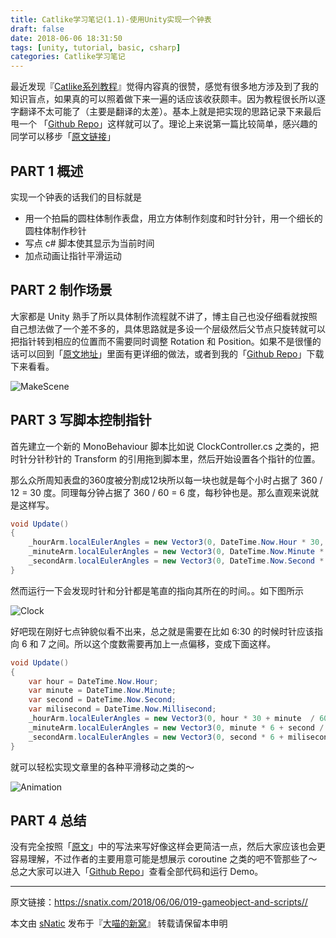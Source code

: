 ```yaml
---
title: Catlike学习笔记(1.1)-使用Unity实现一个钟表
draft: false
date: 2018-06-06 18:31:50
tags: [unity, tutorial, basic, csharp]
categories: Catlike学习笔记
---
```


最近发现『[Catlike系列教程](https://catlikecoding.com/unity/tutorials/)』觉得内容真的很赞，感觉有很多地方涉及到了我的知识盲点，如果真的可以照着做下来一遍的话应该收获颇丰。因为教程很长所以逐字翻译不太可能了（主要是翻译的太差）。基本上就是把实现的思路记录下来最后甩一个 「[Github Repo](https://github.com/sNaticY/CatlikePractice)」这样就可以了。理论上来说第一篇比较简单，感兴趣的同学可以移步「[原文链接](https://catlikecoding.com/unity/tutorials/basics/game-objects-and-scripts/)」

<!--more-->

## PART 1 概述

实现一个钟表的话我们的目标就是

* 用一个拍扁的圆柱体制作表盘，用立方体制作刻度和时针分针，用一个细长的圆柱体制作秒针
* 写点 c# 脚本使其显示为当前时间
* 加点动画让指针平滑运动

## PART 2 制作场景

大家都是 Unity 熟手了所以具体制作流程就不讲了，博主自己也没仔细看就按照自己想法做了一个差不多的，具体思路就是多设一个层级然后父节点只旋转就可以把指针转到相应的位置而不需要同时调整 Rotation 和 Position。如果不是很懂的话可以回到「[原文地址](https://catlikecoding.com/unity/tutorials/basics/game-objects-and-scripts/)」里面有更详细的做法，或者到我的「[Github Repo](https://github.com/sNaticY/CatlikePractice)」下载下来看看。

![MakeScene](http://ojgpkbakj.bkt.clouddn.com/2018060801.png)

## PART 3 写脚本控制指针

首先建立一个新的 MonoBehaviour 脚本比如说 ClockController.cs 之类的，把时针分针秒针的 Transform 的引用拖到脚本里，然后开始设置各个指针的位置。

那么众所周知表盘的360度被分割成12块所以每一块也就是每个小时占据了 360 / 12 = 30 度。同理每分钟占据了 360 / 60 = 6 度，每秒钟也是。那么直观来说就是这样写。

``` csharp
void Update()
{
	_hourArm.localEulerAngles = new Vector3(0, DateTime.Now.Hour * 30, 0);
	_minuteArm.localEulerAngles = new Vector3(0, DateTime.Now.Minute * 6, 0);
	_secondArm.localEulerAngles = new Vector3(0, DateTime.Now.Second * 6, 0);
}
```

然而运行一下会发现时针和分针都是笔直的指向其所在的时间。。如下图所示

![Clock](http://ojgpkbakj.bkt.clouddn.com/2018060802.png)

好吧现在刚好七点钟貌似看不出来，总之就是需要在比如 6:30 的时候时针应该指向 6 和 7 之间。所以这个度数需要再加上一点偏移，变成下面这样。

```csharp
void Update()
{
	var hour = DateTime.Now.Hour;
	var minute = DateTime.Now.Minute;
	var second = DateTime.Now.Second;
	var milisecond = DateTime.Now.Millisecond;
	_hourArm.localEulerAngles = new Vector3(0, hour * 30 + minute  / 60f * 30f, 0);
	_minuteArm.localEulerAngles = new Vector3(0, minute * 6 + second / 60f * 6f, 0);
	_secondArm.localEulerAngles = new Vector3(0, second * 6 + milisecond / 1000f * 6f, 0);
}
```

就可以轻松实现文章里的各种平滑移动之类的～

![Animation](http://ojgpkbakj.bkt.clouddn.com/2018060803.gif)

## PART 4 总结

没有完全按照「[原文](https://catlikecoding.com/unity/tutorials/basics/game-objects-and-scripts/)」中的写法来写好像这样会更简洁一点，然后大家应该也会更容易理解，不过作者的主要用意可能是想展示 coroutine 之类的吧不管那些了～总之大家可以进入「[Github Repo](https://github.com/sNaticY/CatlikePractice)」查看全部代码和运行 Demo。

---

原文链接：https://snatix.com/2018/06/06/019-gameobject-and-scripts//

本文由 [sNatic](https://github.com/sNaticY) 发布于『[大喵的新窝](https://snatix.com)』 转载请保留本申明